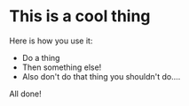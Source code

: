 # This is a cool thing

Here is how you use it:

* Do a thing
* Then something else!
* Also don't do that thing you shouldn't do....

All done!
